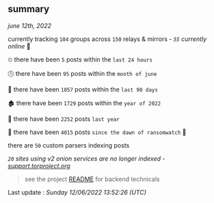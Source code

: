 
## summary
_june 12th, 2022_

currently tracking `104` groups across `150` relays & mirrors - _`55` currently online_ 📡

⏲ there have been `5` posts within the `last 24 hours`

🕓 there have been `95` posts within the `month of june`

📅 there have been `1057` posts within the `last 90 days`

🏚 there have been `1729` posts within the `year of 2022`

🚀 there have been `2252` posts `last year`

🦕 there have been `4015` posts `since the dawn of ransomwatch` 🐣

there are `50` custom parsers indexing posts

_`20` sites using v2 onion services are no longer indexed - [support.torproject.org](https://support.torproject.org/onionservices/v2-deprecation/)_

> see the project [README](https://github.com/jmousqueton/ransomwatch#readme) for backend technicals



Last update : _Sunday 12/06/2022 13:52:26 (UTC)_

